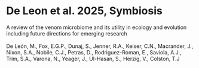 # De Leon et al. 2025, Symbiosis
A review of the venom microbiome and its utility in ecology and evolution including future directions for emerging research </br> </br>
De León, M., Fox, E.G.P., Dunaj, S., Jenner, R.A., Keiser, C.N., Macrander, J., Nixon, S.A., Nobile, C.J., Petras, D., Rodriguez-Roman, E., Saviola, A.J., Trim, S.A., Varona, N., Yeager, J., Ul-Hasan, S., Herzig, V., Colston, T.J
